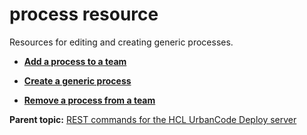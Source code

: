 # process resource

Resources for editing and creating generic processes.

-   **[Add a process to a team](../../com.udeploy.api.doc/topics/rest_cli_process_teams_put.md)**  

-   **[Create a generic process](../../com.udeploy.api.doc/topics/rest_cli_process_create_put.md)**  

-   **[Remove a process from a team](../../com.udeploy.api.doc/topics/rest_cli_process_teams_delete.md)**  


**Parent topic:** [REST commands for the HCL UrbanCode Deploy server](../../com.udeploy.reference.doc/topics/rest_api_ref_commands.md)

